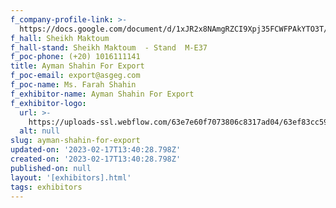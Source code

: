 ```yaml
---
f_company-profile-link: >-
  https://docs.google.com/document/d/1xJR2x8NAmgRZCI9Xpj35FCWFPAkYTO3T/edit?usp=share_link&ouid=111844397792848099856&rtpof=true&sd=true
f_hall: Sheikh Maktoum
f_hall-stand: Sheikh Maktoum  - Stand  M-E37
f_poc-phone: (+20) 1016111141
title: Ayman Shahin For Export
f_poc-email: export@asgeg.com
f_poc-name: Ms. Farah Shahin
f_exhibitor-name: Ayman Shahin For Export
f_exhibitor-logo:
  url: >-
    https://uploads-ssl.webflow.com/63e7e60f7073806c8317ad04/63ef83cc59379b5092b21152_ZmQzYg.png
  alt: null
slug: ayman-shahin-for-export
updated-on: '2023-02-17T13:40:28.798Z'
created-on: '2023-02-17T13:40:28.798Z'
published-on: null
layout: '[exhibitors].html'
tags: exhibitors
---
```



